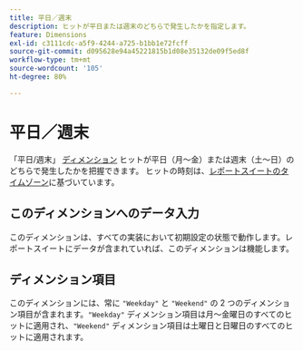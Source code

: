 ```yaml
---
title: 平日／週末
description: ヒットが平日または週末のどちらで発生したかを指定します。
feature: Dimensions
exl-id: c3111cdc-a5f9-4244-a725-b1bb1e72fcff
source-git-commit: d095628e94a45221815b1d08e35132de09f5ed8f
workflow-type: tm+mt
source-wordcount: '105'
ht-degree: 80%

---
```


# 平日／週末

「平日/週末」 [ディメンション](overview.md) ヒットが平日（月～金）または週末（土～日）のどちらで発生したかを把握できます。 ヒットの時刻は、[レポートスイートのタイムゾーン](/help/admin/admin/c-manage-report-suites/c-edit-report-suites/general/general-acct-settings-admin.md)に基づいています。

## このディメンションへのデータ入力

このディメンションは、すべての実装において初期設定の状態で動作します。レポートスイートにデータが含まれていれば、このディメンションは機能します。

## ディメンション項目

このディメンションには、常に `"Weekday"` と `"Weekend"` の 2 つのディメンション項目が含まれます。`"Weekday"` ディメンション項目は月～金曜日のすべてのヒットに適用され、`"Weekend"` ディメンション項目は土曜日と日曜日のすべてのヒットに適用されます。
